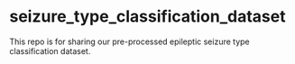 # seizure_type_classification_dataset
This repo is for sharing our pre-processed epileptic seizure type classification dataset.
